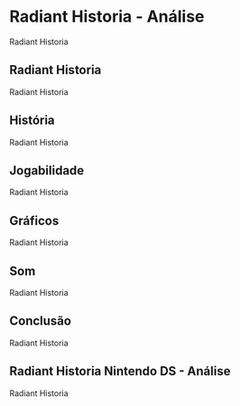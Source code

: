 ---
---

# Radiant Historia - Análise

Radiant Historia

## Radiant Historia

Radiant Historia

## História

Radiant Historia

## Jogabilidade

Radiant Historia

## Gráficos

Radiant Historia

## Som

Radiant Historia

## Conclusão

Radiant Historia

## Radiant Historia Nintendo DS - Análise

Radiant Historia
